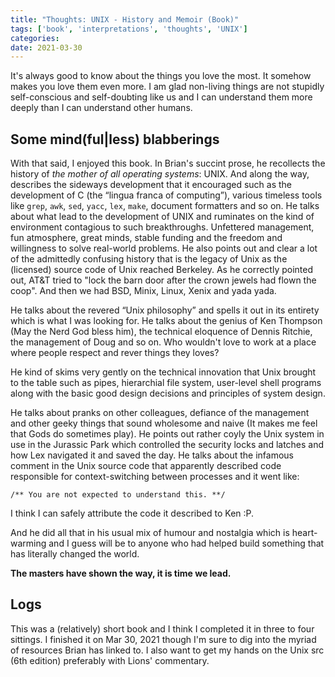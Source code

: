 ```yaml
---
title: "Thoughts: UNIX - History and Memoir (Book)"
tags: ['book', 'interpretations', 'thoughts', 'UNIX']
categories: 
date: 2021-03-30
---
```




It's always good to know about the things you love the most. It somehow makes you love them even more. I am glad non-living things are not stupidly self-conscious and self-doubting like us and I can understand them more deeply than I can understand other humans.    

## Some mind(ful|less) blabberings  

With that said, I enjoyed this book. In Brian's succint prose, he recollects the history of _the mother of all operating systems_: UNIX. And along the way, describes the sideways development that it encouraged such as the development of C (the &ldquo;lingua franca of computing&rdquo;), various timeless tools like `grep`, `awk`, `sed`, `yacc`, `lex`, `make`, document formatters and so on. He talks about what lead to the development of UNIX and ruminates on the kind of environment contagious to such breakthroughs. Unfettered management, fun atmosphere, great minds, stable funding and the freedom and willingness to solve real-world problems. He also points out and clear a lot of the admittedly confusing history that is the legacy of Unix as the (licensed) source code of Unix reached Berkeley. As he correctly pointed out, AT&T tried to "lock the barn door after the crown jewels had flown the coop". And then we had BSD, Minix, Linux, Xenix and yada yada.   

He talks about the revered &ldquo;Unix philosophy&rdquo; and spells it out in its entirety which is what I was looking for. He talks about the genius of Ken Thompson (May the Nerd God bless him), the technical eloquence of Dennis Ritchie, the management of Doug and so on. Who wouldn't love to work at a place where people respect and rever things they loves?   

He kind of skims very gently on the technical innovation that Unix brought to the table such as pipes, hierarchial file system, user-level shell programs along with the basic good design decisions and principles of system design.    

He talks about pranks on other colleagues, defiance of the management and other geeky things that sound wholesome and naive (It makes me feel that Gods do sometimes play). He points out rather coyly the Unix system in use in the Jurassic Park which controlled the security locks and latches and how Lex navigated it and saved the day. He talks about the infamous comment in the Unix source code that apparently described code responsible for context-switching between processes and it went like:   

`/** You are not expected to understand this. **/`  

I think I can safely attribute the code it described to Ken :P.  

And he did all that in his usual mix of humour and nostalgia which is heart-warming and I guess will be to anyone who had helped build something that has literally changed the world.  

**The masters have shown the way, it is time we lead.**  

## Logs 

This was a (relatively) short book and I think I completed it in three to four sittings. I finished it on Mar 30, 2021 though I'm sure to dig into the myriad of resources Brian has linked to. I also want to get my hands on the Unix src (6th edition) preferably with Lions' commentary.  
   
